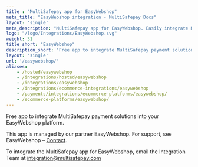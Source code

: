 ```yaml
---
title : "MultiSafepay app for EasyWebshop"
meta_title: "EasyWebshop integration - MultiSafepay Docs"
layout: 'single'
meta_description: "MultiSafepay app for EasyWebshop. Easily integrate MultiSafepay payment solutions into your EasyWebshop platform with the free app."
logo: "/logo/Integrations/EasyWebshop.svg"
weight: 31
title_short: "EasyWebshop"
description_short: "Free app to integrate MultiSafepay payment solutions into your EasyWebshop platform."
layout: 'single'
url: '/easywebshop/'
aliases: 
    - /hosted/easywebshop
    - /integrations/hosted/easywebshop
    - /integrations/easywebshop
    - /integrations/ecommerce-integrations/easywebshop
    - /payments/integrations/ecommerce-platforms/easywebshop/
    - /ecommerce-platforms/easywebshop/
---
```


Free app to integrate MultiSafepay payment solutions into your EasyWebshop platform.

This app is managed by our partner EasyWebshop. For support, see EasyWebshop – [Contact](https://www.easywebshop.com/software/contact). 

To integrate the MultiSafepay app for EasyWebshop, email the Integration Team at <integration@multisafepay.com>
